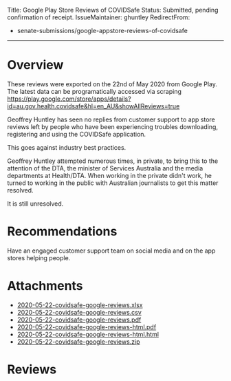 Title: Google Play Store Reviews of COVIDSafe
Status: Submitted, pending confirmation of receipt.
IssueMaintainer: ghuntley
RedirectFrom:
- senate-submissions/google-appstore-reviews-of-covidsafe
---

# Overview

These reviews were exported on the 22nd of May 2020 from Google Play. The latest data can be programatically accessed via scraping https://play.google.com/store/apps/details?id=au.gov.health.covidsafe&hl=en_AU&showAllReviews=true

Geoffrey Huntley has seen no replies from customer support to app store reviews left by people who have been experiencing troubles downloading, registering and using the COVIDSafe application.

This goes against industry best practices.

<?# Twitter 1256935502638272513 /?>

Geoffrey Huntley attempted numerous times, in private, to bring this to the attention of the DTA, the minister of Services Australia and the media departments at Health/DTA. When working in the private didn't work, he turned to working in the public with Australian journalists to get this matter resolved.

<?# Twitter 1257506430476640256 /?>

It is still unresolved.

# Recommendations

Have an engaged customer support team on social media and on the app stores helping people.


<?# Twitter 1256946000922423296 /?>

# Attachments

- <a href="2020-05-22-covidsafe-google-reviews.xlsx">2020-05-22-covidsafe-google-reviews.xlsx</a>
- <a href="2020-05-22-covidsafe-google-reviews.csv">2020-05-22-covidsafe-google-reviews.csv</a>
- <a href="2020-05-22-covidsafe-google-reviews.pdf">2020-05-22-covidsafe-google-reviews.pdf</a>
- <a href="2020-05-22-covidsafe-google-reviews-html.pdf">2020-05-22-covidsafe-google-reviews-html.pdf</a>
- <a href="2020-05-22-covidsafe-google-reviews-html.txt">2020-05-22-covidsafe-google-reviews-html.html</a>
- <a href="2020-05-22-covidsafe-google-reviews.zip">2020-05-22-covidsafe-google-reviews.zip</a>

# Reviews

<?! Markdown ?>
<?! Include "2020-05-22-covidsafe-googgle-play-reviews-html.txt" /?>
<?!/ Markdown ?>